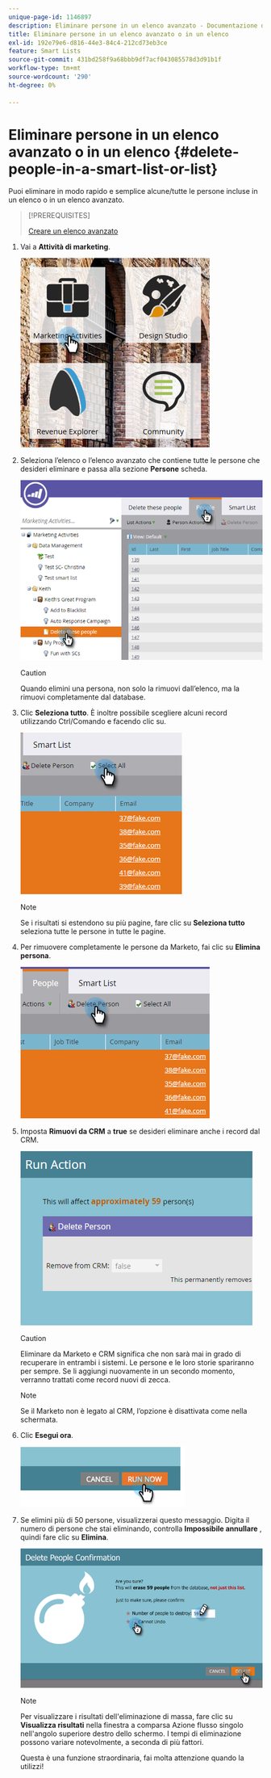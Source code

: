 ```yaml
---
unique-page-id: 1146897
description: Eliminare persone in un elenco avanzato - Documentazione di Marketo - Documentazione del prodotto
title: Eliminare persone in un elenco avanzato o in un elenco
exl-id: 192e79e6-d816-44e3-84c4-212cd73eb3ce
feature: Smart Lists
source-git-commit: 431bd258f9a68bbb9df7acf043085578d3d91b1f
workflow-type: tm+mt
source-wordcount: '290'
ht-degree: 0%

---
```


# Eliminare persone in un elenco avanzato o in un elenco {#delete-people-in-a-smart-list-or-list}

Puoi eliminare in modo rapido e semplice alcune/tutte le persone incluse in un elenco o in un elenco avanzato.

>[!PREREQUISITES]
>
>[Creare un elenco avanzato](/help/marketo/product-docs/core-marketo-concepts/smart-lists-and-static-lists/creating-a-smart-list/create-a-smart-list.md)

1. Vai a **Attività di marketing**.

   ![](assets/ma-1.png)

1. Seleziona l’elenco o l’elenco avanzato che contiene tutte le persone che desideri eliminare e passa alla sezione **Persone** scheda.

   ![](assets/two-1.png)

   >[!CAUTION]
   >
   >Quando elimini una persona, non solo la rimuovi dall’elenco, ma la rimuovi completamente dal database.

1. Clic **Seleziona tutto**. È inoltre possibile scegliere alcuni record utilizzando Ctrl/Comando e facendo clic su.

   ![](assets/three-1.png)

   >[!NOTE]
   >
   >Se i risultati si estendono su più pagine, fare clic su **Seleziona tutto** seleziona tutte le persone in tutte le pagine.

1. Per rimuovere completamente le persone da Marketo, fai clic su **Elimina persona**.

   ![](assets/four-1.png)

1. Imposta **Rimuovi da CRM** a **true** se desideri eliminare anche i record dal CRM.

   ![](assets/five.png)

   >[!CAUTION]
   >
   >Eliminare da Marketo e CRM significa che non sarà mai in grado di recuperare in entrambi i sistemi. Le persone e le loro storie spariranno per sempre. Se li aggiungi nuovamente in un secondo momento, verranno trattati come record nuovi di zecca.

   >[!NOTE]
   >
   >Se il Marketo non è legato al CRM, l’opzione è disattivata come nella schermata.

1. Clic **Esegui ora**.

   ![](assets/image2014-9-24-13-3a0-3a3.png)

1. Se elimini più di 50 persone, visualizzerai questo messaggio. Digita il numero di persone che stai eliminando, controlla **Impossibile annullare** , quindi fare clic su **Elimina**.

   ![](assets/seven.png)

   >[!NOTE]
   >
   >Per visualizzare i risultati dell&#39;eliminazione di massa, fare clic su **Visualizza risultati** nella finestra a comparsa Azione flusso singolo nell&#39;angolo superiore destro dello schermo. I tempi di eliminazione possono variare notevolmente, a seconda di più fattori.

   Questa è una funzione straordinaria, fai molta attenzione quando la utilizzi!
